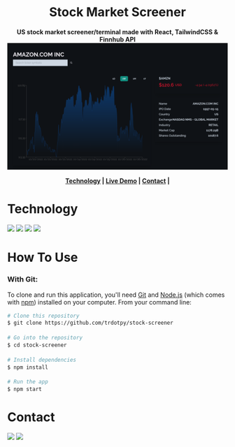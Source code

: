 <h1 align="center">
Stock Market Screener 
  <br>
</h1>
<h4 align='center'>
US stock market screener/terminal made with React, TailwindCSS & Finnhub API

<img src="./public/stock-screener-ss.png">

<p align="center">
  <a href="#technology-used">Technology</a> |
  <a href="">Live Demo</a> |
  <a href="#contact">Contact</a> |
</p>

# Technology

<img src='https://img.shields.io/badge/React-20232A?style=for-the-badge&logo=react&logoColor=61DAFB'>
<img src='https://img.shields.io/badge/Tailwind_CSS-38B2AC?style=for-the-badge&logo=tailwind-css&logoColor=white'>
<img src='https://img.shields.io/badge/GIT-E44C30?style=for-the-badge&logo=git&logoColor=white'>
<img src='https://img.shields.io/badge/Vercel-000000?style=for-the-badge&logo=vercel&logoColor=white'>

<br>

# How To Use

### With Git:

To clone and run this application, you'll need [Git](https://git-scm.com) and [Node.js](https://nodejs.org/en/download/) (which comes with [npm](http://npmjs.com)) installed on your computer. From your command line:

```bash
# Clone this repository
$ git clone https://github.com/trdotpy/stock-screener

# Go into the repository
$ cd stock-screener

# Install dependencies
$ npm install

# Run the app
$ npm start
```

# Contact

[<img src='https://img.shields.io/badge/GitHub-100000?style=for-the-badge&logo=github&logoColor=white'>](https://github.com/trdotpy/)
[<img src='https://img.shields.io/badge/Gmail-D14836?style=for-the-badge&logo=gmail&logoColor=white'>](mailto:tanvi.rahman@outlook.com)
